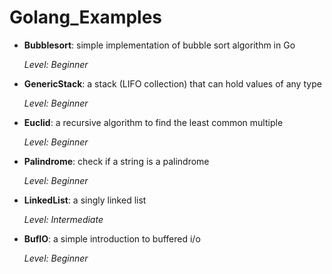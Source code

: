 # Golang_Examples

* **Bubblesort**: simple implementation of bubble sort algorithm in Go

  *Level: Beginner*

* **GenericStack**: a stack (LIFO collection) that can hold values of any type

  *Level: Beginner*

* **Euclid**: a recursive algorithm to find the least common multiple

  *Level: Beginner*

* **Palindrome**: check if a string is a palindrome

  *Level: Beginner*

* **LinkedList**: a singly linked list

   *Level: Intermediate*

* **BufIO**: a simple introduction to buffered i/o

   *Level: Beginner*